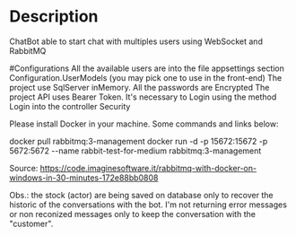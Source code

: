 # Description
ChatBot able to start chat with multiples users using WebSocket and RabbitMQ

#Configurations
All the available users are into the file appsettings section Configuration.UserModels (you may pick one to use in the front-end)
The project use SqlServer inMemory. All the passwords are Encrypted
The project API uses Bearer Token. It's necessary to Login using the method Login into the controller Security

Please install Docker in your machine. Some commands and links below:

docker pull rabbitmq:3-management
docker run -d -p 15672:15672 -p 5672:5672 --name rabbit-test-for-medium rabbitmq:3-management

Source: https://code.imaginesoftware.it/rabbitmq-with-docker-on-windows-in-30-minutes-172e88bb0808


Obs.: the stock (actor) are being saved on database only to recover the historic of the conversations with the bot.
I'm not returning error messages or non reconized messages only to keep the conversation with the "customer".
